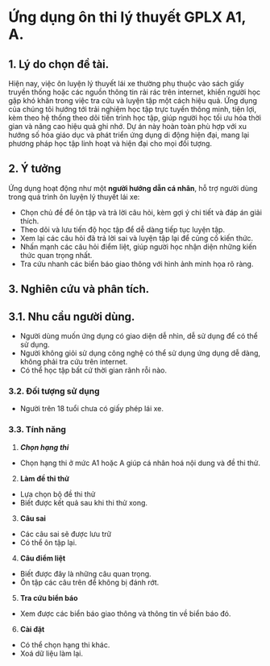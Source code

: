 # Ứng dụng ôn thi lý thuyết GPLX A1, A.

## 1. Lý do chọn đề tài.
Hiện nay, việc ôn luyện lý thuyết lái xe thường phụ thuộc vào sách giấy truyền thống hoặc các nguồn thông tin rải rác trên internet, khiến người học gặp khó khăn trong việc tra cứu và luyện tập một cách hiệu quả. Ứng dụng của chúng tôi hướng tới trải nghiệm học tập trực tuyến thông minh, tiện lợi, kèm theo hệ thống theo dõi tiến trình học tập, giúp người học tối ưu hóa thời gian và nâng cao hiệu quả ghi nhớ. Dự án này hoàn toàn phù hợp với xu hướng số hóa giáo dục và phát triển ứng dụng di động hiện đại, mang lại phương pháp học tập linh hoạt và hiện đại cho mọi đối tượng.

## 2. Ý tưởng
Ứng dụng hoạt động như một **người hướng dẫn cá nhân**, hỗ trợ người dùng trong quá trình ôn luyện lý thuyết lái xe:
- Chọn chủ đề để ôn tập và trả lời câu hỏi, kèm gợi ý chi tiết và đáp án giải thích.
- Theo dõi và lưu tiến độ học tập để dễ dàng tiếp tục luyện tập.
- Xem lại các câu hỏi đã trả lời sai và luyện tập lại để củng cố kiến thức.
- Nhấn mạnh các câu hỏi điểm liệt, giúp người học nhận diện những kiến thức quan trọng nhất.
- Tra cứu nhanh các biển báo giao thông với hình ảnh minh họa rõ ràng.

## 3. Nghiên cứu và phân tích.
## 3.1. Nhu cầu người dùng.
- Người dùng muốn ứng dụng có giao diện dễ nhìn, dễ sử dụng để có thể sử dụng.
- Người không giỏi sử dụng công nghệ có thể sử dụng ứng dụng dễ dàng, không phải tra cứu trên internet.
- Có thể học tập bất cứ thời gian rãnh rỗi nào.

### 3.2. Đối tượng sử dụng
- Người trên 18 tuổi chưa có giấy phép lái xe.

### 3.3. Tính năng
1. ***Chọn hạng thi***
 - Chọn hạng thi ở mức A1 hoặc A giúp cá nhân hoá nội dung và đề thi thử.

2. **Làm đề thi thử**
- Lựa chọn bộ đề thi thử
- Biết được kết quả sau khi thi thử xong.

3. **Câu sai**
- Các câu sai sẽ được lưu trữ
- Có thể ôn tập lại.

4. **Câu điểm liệt**
- Biết được đây là những câu quan trọng.
- Ôn tập các câu trên để không bị đánh rớt.

5. **Tra cứu biển báo**
- Xem được các biển báo giao thông và thông tin về biển báo đó.

6. **Cài đặt**
- Có thể chọn hạng thi khác.
- Xoá dữ liệu làm lại.

